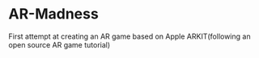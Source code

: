 # AR-Madness
First attempt at creating an AR game based on Apple ARKIT(following an open source AR game tutorial)
